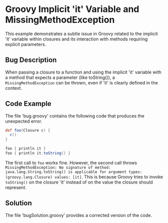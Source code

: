 # Groovy Implicit 'it' Variable and MissingMethodException

This example demonstrates a subtle issue in Groovy related to the implicit 'it' variable within closures and its interaction with methods requiring explicit parameters.

## Bug Description

When passing a closure to a function and using the implicit 'it' variable with a method that expects a parameter (like toString()), a `MissingMethodException` can be thrown, even if 'it' is clearly defined in the context.

## Code Example

The file 'bug.groovy' contains the following code that produces the unexpected error.

```groovy
def foo(Closure c) {
  c()
}

foo { println it }
foo { println it.toString() }
```
The first call to `foo` works fine. However, the second call throws `MissingMethodException: No signature of method: java.lang.String.toString() is applicable for argument types: (groovy.lang.Closure) values: [it]`. This is because Groovy tries to invoke `toString()` on the closure 'it' instead of on the value the closure should represent.

## Solution

The file 'bugSolution.groovy' provides a corrected version of the code.
